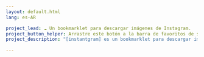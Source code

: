 ```yaml
---
layout: default.html
lang: es-AR

project_lead: ☁️ Un bookmarklet para descargar imágenes de Instagram.
project_button_helper: Arrastre este botón a la barra de favoritos de su navegador.
project_description: "[instantgram] es un bookmarklet para descargar imágenes individuales de Instagram. Minúsculo, sencillo, sin más extensiones ni descargas. Sólo tienes que arrastrar el botón [instantgram] a la barra de marcadores de tu navegador, abrir cualquier publicación de Instagram y hacer clic en el bookmarklet. Simplemente funciona :-)"

---
```

